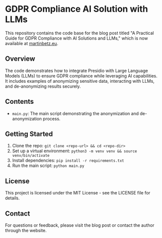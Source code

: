 # GDPR Compliance AI Solution with LLMs

This repository contains the code base for the blog post titled "A Practical Guide for GDPR Compliance with AI Solutions and LLMs," which is now available at [martinbetz.eu](https://martinbetz.eu/article/guide-gdpr-compliance-ai-solution-llms).

## Overview

The code demonstrates how to integrate Presidio with Large Language Models (LLMs) to ensure GDPR compliance while leveraging AI capabilities. It includes examples of anonymizing sensitive data, interacting with LLMs, and de-anonymizing results securely.

## Contents

- `main.py`: The main script demonstrating the anonymization and de-anonymization process.

## Getting Started

1. Clone the repo: `git clone <repo-url> && cd <repo-dir>`
2. Set up a virtual environment: `python3 -m venv venv && source venv/bin/activate`
3. Install dependencies: `pip install -r requirements.txt`
4. Run the main script: `python main.py`

## License

This project is licensed under the MIT License - see the LICENSE file for details.

## Contact

For questions or feedback, please visit the blog post or contact the author through the website.

